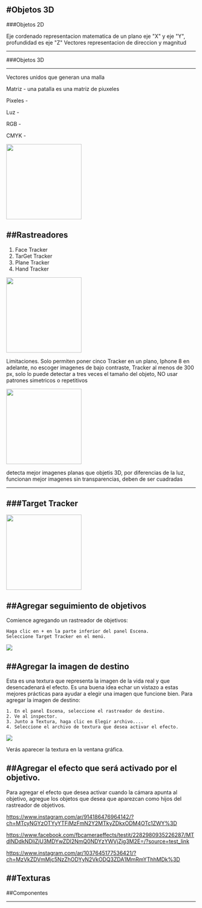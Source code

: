 #Objetos 3D
---

###Objetos 2D

Eje cordenado representacion matematica de un plano eje "X" y eje "Y", profundidad es eje "Z"
Vectores representacion de direccion y magnitud

---

###Objetos 3D

---

Vectores unidos que generan una malla

Matriz - una patalla es una matriz de piuxeles

Pixeles - 

Luz - 

RGB - 

CMYK - 

<img src="https://github.com/PabloKooss/MetaSpar_Pilares/assets/128625936/f1145fc5-4825-456f-acab-a59fed3691e2" style="height:200px;">


##Rastreadores
--

1. Face Tracker
2. TarGet Tracker
3. Plane Tracker
4. Hand Tracker

<img src="https://github.com/PabloKooss/MetaSpar_Pilares/assets/128625936/9c590cfe-ffe5-44c3-b0d3-8d8fd6f0983d" style="height:200px;">

Limitaciones.
Solo permiten poner cinco Tracker en un plano, Iphone 8 en adelante, no escoger imagenes de bajo contraste, Tracker al menos de 300 px, solo lo puede detectar a tres veces el tamaño del objeto, NO usar patrones simetricos o repetitivos

<img src="https://github.com/PabloKooss/MetaSpar_Pilares/assets/128625936/a5351f2e-cb4a-4256-9cfd-33442a1dbe9b" style="height:200px;">

detecta mejor imagenes planas que objetis 3D, por diferencias de la luz, funcionan mejor imagenes sin transparencias,
deben de ser cuadradas 

---
###Target Tracker
---
<img src="https://github.com/PabloKooss/MetaSpar_Pilares/assets/128625936/705e600c-1abc-44b3-8fc9-5e272ec38d2a"  style="height:200px;">


##Agregar seguimiento de objetivos
--
Comience agregando un rastreador de objetivos:

    Haga clic en + en la parte inferior del panel Escena.
    Seleccione Target Tracker en el menú.

<img src="https://github.com/PabloKooss/MetaSpar_Pilares/assets/128625936/50b7d1b3-4dab-4f7c-832f-a90cf3eb5b67">

##Agregar la imagen de destino
--
Esta es una textura que representa la imagen de la vida real y que desencadenará el efecto. Es una buena idea echar un vistazo a estas mejores prácticas para ayudar a elegir una imagen que funcione bien.
Para agregar la imagen de destino:

    1. En el panel Escena, seleccione el rastreador de destino.
    2. Ve al inspector.
    3. Junto a Textura, haga clic en Elegir archivo....
    4. Seleccione el archivo de textura que desea activar el efecto.


<img src="https://github.com/PabloKooss/MetaSpar_Pilares/assets/128625936/30d9ed7f-379d-4df4-abf1-fda5b9351bd4">

Verás aparecer la textura en la ventana gráfica.


##Agregar el efecto que será activado por el objetivo.
--
Para agregar el efecto que desea activar cuando la cámara apunta al objetivo, agregue los objetos que desea que aparezcan como hijos del rastreador de objetivos.


https://www.instagram.com/ar/914186476964142/?ch=MTcyNGYzOTYyYTFiMzFmN2Y2MTkyZDkxODM4OTc1ZWY%3D


https://www.facebook.com/fbcameraeffects/testit/2282980935226287/MTdlNDdkNDliZjU3MDYwZDI2NmQ0NDYzYWVjZjg3M2E=/?source=test_link




https://www.instagram.com/ar/1037645177536421/?ch=MzVkZDVmMjc5NzZhODYyN2VkODQ3ZDA1MmRmYThhMDk%3D



##Texturas
---




##Componentes

---



